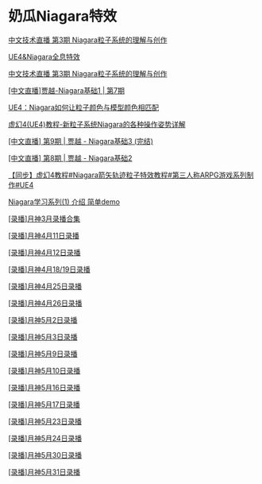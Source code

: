 # 奶瓜Niagara特效

[中文技术直播 第3期 Niagara粒子系统的理解与创作](https://www.bilibili.com/video/BV1Lb411g72z)

[UE4&Niagara全息特效](https://www.bilibili.com/video/BV1k4411Y7mq)

[中文技术直播 第3期 Niagara粒子系统的理解与创作](https://www.bilibili.com/video/BV1Lb411g72z)

[[中文直播]贾越-Niagara基础1 | 第7期](https://www.bilibili.com/video/BV1LE411Y79r)

[UE4：Niagara如何让粒子颜色与模型颜色相匹配](https://www.bilibili.com/video/BV147411q7cx)

[虚幻4(UE4)教程-新粒子系统Niagara的各种操作姿势详解](https://www.bilibili.com/video/BV1Ss411K7tq)

[[中文直播] 第9期 | 贾越 - Niagara基础3 (完结)](https://www.bilibili.com/video/BV1yE411i7G6)

[[中文直播] 第8期 | 贾越 - Niagara基础2](https://www.bilibili.com/video/BV1fE411b7at)

[【同步】虚幻4教程#Niagara箭矢轨迹粒子特效教程#第三人称ARPG游戏系列制作#UE4](https://www.bilibili.com/video/BV1BJ411j78N)

[Niagara学习系列(1) 介绍 简单demo](https://www.bilibili.com/video/BV1Ws411N7c1)

[[录播]月神3月录播合集](https://www.bilibili.com/video/BV1JC4y1W7fD)

[[录播]月神4月11日录播](https://www.bilibili.com/video/BV1Ba4y1v7BB)

[[录播]月神4月12日录播](https://www.bilibili.com/video/BV1WC4y1W7dM)

[[录播]月神4月18/19日录播](https://www.bilibili.com/video/BV1Bk4y1r72A)

[[录播]月神4月25日录播](https://www.bilibili.com/video/BV1eK4y1b75y)

[[录播]月神4月26日录播](https://www.bilibili.com/video/BV11Z4y1W7in)

[[录播]月神5月2日录播](https://www.bilibili.com/video/BV11Z4y1s7Nm)

[[录播]月神5月3日录播](https://www.bilibili.com/video/BV1Cp4y19762)

[[录播]月神5月9日录播](https://www.bilibili.com/video/BV1t54y1X776)

[[录播]月神5月10日录播](https://www.bilibili.com/video/BV1Qa4y1v7bR)

[[录播]月神5月16日录播](https://www.bilibili.com/video/BV14k4y167zW)

[[录播]月神5月17日录播](https://www.bilibili.com/video/BV13p4y1Q7zF)

[[录播]月神5月23日录播](https://www.bilibili.com/video/BV1VV411C7cg)

[[录播]月神5月24日录播](https://www.bilibili.com/video/BV12g4y1B7nd)

[[录播]月神5月30日录播](https://www.bilibili.com/video/BV1GQ4y1P7yj)

[[录播]月神5月31日录播](https://www.bilibili.com/video/BV1LZ4y1W7Xj)











